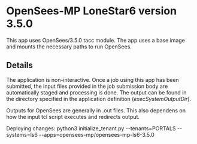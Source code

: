 # OpenSees-MP LoneStar6 version 3.5.0

This app uses OpenSees/3.5.0 tacc module. The app uses a base image and mounts the necessary paths to run OpenSees.

## Details

The application is non-interactive. Once a job using this app has been submitted, the input files
provided in the job submission body are automatically staged and processing is done.
The output can be found in the directory specified in the application definition (*execSystemOutputDir*).

Outputs for OpenSees are generally in .out files. This also dependens on how the input tcl script executes and
redirects output.

Deploying changes: python3 initialize_tenant.py --tenants=PORTALS --systems=ls6 --apps=opensees-mp/opensees-mp-ls6-3.5.0